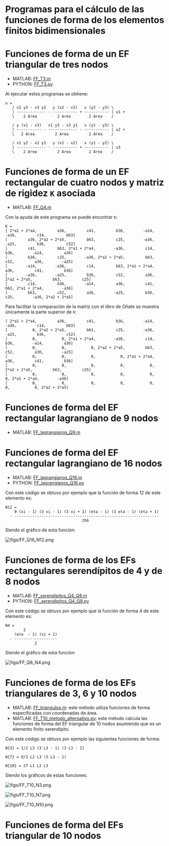 # Programas para el cálculo de las funciones de forma de los elementos finitos bidimensionales

# Funciones de forma de un EF triangular de tres nodos
* MATLAB: [FF_T3.m](FF_T3.m)
* PYTHON: [FF_T3.py](FF_T3.py)

Al ejecutar estos programas se obtiene:
```
u = 
   / x2 y3 - x3 y2   y (x2 - x3)   x (y2 - y3) \
   | ------------- - ----------- + ----------- | u1 +
   \    2 Area         2 Area        2 Area    /

   / y (x1 - x3)   x1 y3 - x3 y1   x (y1 - y3) \
   | ----------- - ------------- - ----------- | u2 +
   \   2 Area         2 Area         2 Area    /

   / x1 y2 - x2 y1   y (x1 - x2)   x (y1 - y2) \
   | ------------- - ----------- + ----------- | u3
   \    2 Area         2 Area        2 Area    /
```


# Funciones de forma de un EF rectangular de cuatro nodos y matriz de rigidez `K` asociada
* MATLAB: [FF_Q4.m](FF_Q4.m)

Con la ayuda de este programa se puede encontrar `K`:

```
K =
[ 2*a1 + 2*a4,         a36,         c41,         b36,        -a14,        -a36,         c14,         b63]
[         a36, 2*a2 + 2*a5,         b63,         c25,        -a36,        -a25,         b36,         c52]
[         c41,         b63, 2*a1 + 2*a4,        -a36,         c14,         b36,        -a14,         a36]
[         b36,         c25,        -a36, 2*a2 + 2*a5,         b63,         c52,         a36,        -a25]
[        -a14,        -a36,         c14,         b63, 2*a1 + 2*a4,         a36,         c41,         b36]
[        -a36,        -a25,         b36,         c52,         a36, 2*a2 + 2*a5,         b63,         c25]
[         c14,         b36,        -a14,         a36,         c41,         b63, 2*a1 + 2*a4,        -a36]
[         b63,         c52,         a36,        -a25,         b36,         c25,        -a36, 2*a2 + 2*a5]
```
 
Para facilitar la comparación de la matriz con el libro de Oñate se muestra únicamente la parte superior de `K`:
```
[ 2*a1 + 2*a4,         a36,         c41,         b36,        -a14,        -a36,         c14,         b63]
[           0, 2*a2 + 2*a5,         b63,         c25,        -a36,        -a25,         b36,         c52]
[           0,           0, 2*a1 + 2*a4,        -a36,         c14,         b36,        -a14,         a36]
[           0,           0,           0, 2*a2 + 2*a5,         b63,         c52,         a36,        -a25]
[           0,           0,           0,           0, 2*a1 + 2*a4,         a36,         c41,         b36]
[           0,           0,           0,           0,           0, 2*a2 + 2*a5,         b63,         c25]
[           0,           0,           0,           0,           0,           0, 2*a1 + 2*a4,        -a36]
[           0,           0,           0,           0,           0,           0,           0, 2*a2 + 2*a5]
```

# Funciones de forma del EF rectangular lagrangiano de 9 nodos
* MATLAB: [FF_lagrangianos_Q9.m](FF_lagrangianos_Q9.m)


# Funciones de forma del EF rectangular lagrangiano de 16 nodos
* MATLAB: [FF_lagrangianos_Q16.m](FF_lagrangianos_Q16.m)
* PYTHON: [FF_lagrangianos_Q16.py](FF_lagrangianos_Q16.py)

Con este código se obtuvo por ejemplo que la función de forma 12 de este elemento es:
```
N12 = 
    9 (xi - 1) (3 xi - 1) (3 xi + 1) (eta - 1) (3 eta - 1) (eta + 1)
  - ----------------------------------------------------------------
                                  256
```

Siendo el gráfico de esta función:

![figs/FF_Q16_N12.png](figs/FF_Q16_N12.png)

# Funciones de forma de los EFs rectangulares serendípitos de 4 y de 8 nodos
* MATLAB: [FF_serendipitos_Q4_Q8.m](FF_serendipitos_Q4_Q8.m)
* PYTHON: [FF_serendipitos_Q4_Q8.py](FF_serendipitos_Q4_Q8.py)

Con este código se obtuvo por ejemplo que la función de forma 4 de este elemento es:
```
N4 = 
        2
    (eta  - 1) (xi + 1)
  - -------------------
             2
```

Siendo el gráfico de esta función:

![figs/FF_Q8_N4.png](figs/FF_Q8_N4.png)

# Funciones de forma de los EFs triangulares de 3, 6 y 10 nodos
* MATLAB: [FF_triangulos.m](FF_triangulos.m): este método utiliza funciones de forma especificadas con coordenadas de área.
* MATLAB: [FF_T10_metodo_alternativo.py](FF_T10_metodo_alternativo.py): este método calcula las funciones de forma del EF triangular de 10 nodos asumiendo que es un elemento finito serendípito.


Con este código se obtuvo por ejemplo las siguientes funciones de forma:
```
N{3} = 1/2 L3 (3 L3 - 1) (3 L3 - 2)

N{7} = 9/2 L2 L3 (3 L3 - 1)

N{10} = 27 L1 L2 L3
```

Siendo los gráficos de estas funciones:

![figs/FF_T10_N3.png](figs/FF_T10_N3.png)

![figs/FF_T10_N7.png](figs/FF_T10_N7.png)

![figs/FF_T10_N10.png](figs/FF_T10_N10.png)


# Funciones de forma del EFs triangular de 10 nodos

